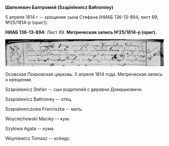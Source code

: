 **Шапелевич Балтромей (Szapielewicz Bałtromiey)**

5 апреля 1814 г -- крещение сына Стефана (НИАБ 136-13-894, лист 89,
№25/1814-р (ориг)).

**НИАБ 136-13-894:** Лист 89. **Метрическая запись №25/1814-р (ориг).**

![](./media/c1ba79448f8a6b7ca2361d22a3cee3f80884b19c.png)

Осовская Покровская церковь. 5 апреля 1814 года. Метрическая запись о
крещении.

Szapialewicz Stefan -- сын родителей с деревни Домашковичи.

Szapialewicz Bałtromey -- отец.

Szapialewiczowa Franciszka -- мать.

Woyciechowski Maciey -- кум.

Szyłowa Agata -- кума.

Woyniewicz Tomasz -- ксёндз.
